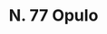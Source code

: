 ---
title: "N. 77 Opulo"
permalink: "/edition/plant077/"
plant-name: "N. 77"
plant-number: "077"
plant-xml: "/assets/xml/plant077.xml"
plant-img1: "/assets/img/plant077_verso.jpg"
plant-img2: "/assets/img/plant077.jpg"
plant-title: "N. 77 Opulo"
plant-wfo-link: ""
plant-kew-link: ""
plant-taxon-content: ""
layout: single-xml
---